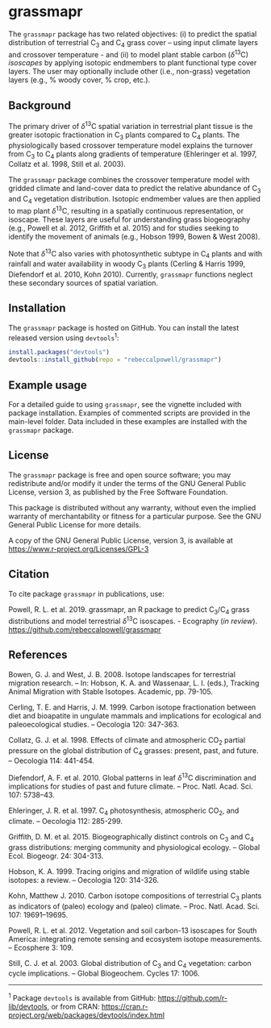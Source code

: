 
<!-- README.md is generated from README.Rmd. Please edit that file -->
grassmapr
=========

The `grassmapr` package has two related objectives: (i) to predict the spatial distribution of terrestrial C<sub>3</sub> and C<sub>4</sub> grass cover – using input climate layers and crossover temperature - and (ii) to model plant stable carbon (*δ*<sup>13</sup>C) *isoscapes* by applying isotopic endmembers to plant functional type cover layers. The user may optionally include other (i.e., non-grass) vegetation layers (e.g., % woody cover, % crop, etc.).

Background
----------

The primary driver of *δ*<sup>13</sup>C spatial variation in terrestrial plant tissue is the greater isotopic fractionation in C<sub>3</sub> plants compared to C<sub>4</sub> plants. The physiologically based crossover temperature model explains the turnover from C<sub>3</sub> to C<sub>4</sub> plants along gradients of temperature (Ehleringer et al. 1997, Collatz et al. 1998, Still et al. 2003).

The `grassmapr` package combines the crossover temperature model with gridded climate and land-cover data to predict the relative abundance of C<sub>3</sub> and C<sub>4</sub> vegetation distribution. Isotopic endmember values are then applied to map plant *δ*<sup>13</sup>C, resulting in a spatially continuous representation, or isoscape. These layers are useful for understanding grass biogeography (e.g., Powell et al. 2012, Griffith et al. 2015) and for studies seeking to identify the movement of animals (e.g., Hobson 1999, Bowen & West 2008).

Note that *δ*<sup>13</sup>C also varies with photosynthetic subtype in C<sub>4</sub> plants and with rainfall and water availability in woody C<sub>3</sub> plants (Cerling & Harris 1999, Diefendorf et al. 2010, Kohn 2010). Currently, `grassmapr` functions neglect these secondary sources of spatial variation.

Installation
------------

The `grassmapr` package is hosted on GitHub. You can install the latest released version using `devtools`<sup>1</sup>:

``` r
install.packages("devtools")
devtools::install_github(repo = "rebeccalpowell/grassmapr")
```

Example usage
-------------

For a detailed guide to using `grassmapr`, see the vignette included with package installation. Examples of commented scripts are provided in the main-level folder. Data included in these examples are installed with the `grassmapr` package.

License
-------

The `grassmapr` package is free and open source software; you may redistribute and/or modify it under the terms of the GNU General Public License, version 3, as published by the Free Software Foundation.

This package is distributed without any warranty, without even the implied warranty of merchantability or fitness for a particular purpose. See the GNU General Public License for more details.

A copy of the GNU General Public License, version 3, is available at <https://www.r-project.org/Licenses/GPL-3>

Citation
--------

To cite package `grassmapr` in publications, use:

Powell, R. L. et al. 2019. grassmapr, an R package to predict C<sub>3</sub>/C<sub>4</sub> grass distributions and model terrestrial *δ*<sup>13</sup>C isoscapes. - Ecography (*in review*). <https://github.com/rebeccalpowell/grassmapr>

References
----------

Bowen, G. J. and West, J. B. 2008. Isotope landscapes for terrestrial migration research. – In: Hobson, K. A. and Wassenaar, L. I. (eds.), Tracking Animal Migration with Stable Isotopes. Academic, pp. 79-105.

Cerling, T. E. and Harris, J. M. 1999. Carbon isotope fractionation between diet and bioapatite in ungulate mammals and implications for ecological and paleoecological studies. – Oecologia 120: 347-363.

Collatz, G. J. et al. 1998. Effects of climate and atmospheric CO<sub>2</sub> partial pressure on the global distribution of C<sub>4</sub> grasses: present, past, and future. – Oecologia 114: 441-454.

Diefendorf, A. F. et al. 2010. Global patterns in leaf *δ*<sup>13</sup>C discrimination and implications for studies of past and future climate. – Proc. Natl. Acad. Sci. 107: 5738–43.

Ehleringer, J. R. et al. 1997. C<sub>4</sub> photosynthesis, atmospheric CO<sub>2</sub>, and climate. – Oecologia 112: 285-299.

Griffith, D. M. et al. 2015. Biogeographically distinct controls on C<sub>3</sub> and C<sub>4</sub> grass distributions: merging community and physiological ecology. – Global Ecol. Biogeogr. 24: 304-313.

Hobson, K. A. 1999. Tracing origins and migration of wildlife using stable isotopes: a review. – Oecologia 120: 314-326.

Kohn, Matthew J. 2010. Carbon isotope compositions of terrestrial C<sub>3</sub> plants as indicators of (paleo) ecology and (paleo) climate. – Proc. Natl. Acad. Sci. 107: 19691–19695.

Powell, R. L. et al. 2012. Vegetation and soil carbon-13 isoscapes for South America: integrating remote sensing and ecosystem isotope measurements. – Ecosphere 3: 109.

Still, C. J. et al. 2003. Global distribution of C<sub>3</sub> and C<sub>4</sub> vegetation: carbon cycle implications. – Global Biogeochem. Cycles 17: 1006.

------------------------------------------------------------------------

<sup>1</sup> Package `devtools` is available from GitHub: <https://github.com/r-lib/devtools>, or from CRAN: <https://cran.r-project.org/web/packages/devtools/index.html>
